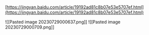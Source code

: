 [https://jingyan.baidu.com/article/19192ad81c8b07e53e5707ef.html](https://jingyan.baidu.com/article/19192ad81c8b07e53e5707ef.html) 


![[Pasted image 20230729000637.png]]
![[Pasted image 20230729000709.png]]